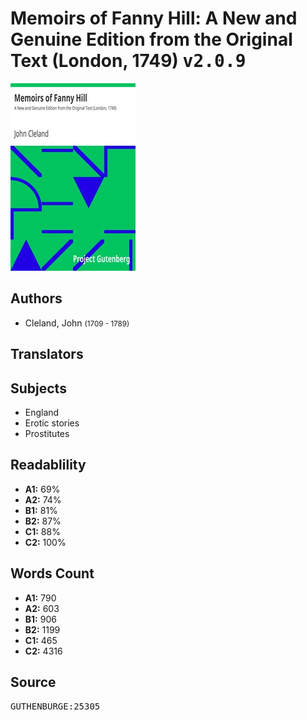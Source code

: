 # Memoirs of Fanny Hill: A New and Genuine Edition from the Original Text (London, 1749) <kbd>v2.0.9</kbd>

![](./cover.medium.jpg "")

## Authors


 - Cleland, John <small>(1709 - 1789)</small>

## Translators



## Subjects


 - England
 - Erotic stories
 - Prostitutes

## Readablility


 - **A1:** 69%
 - **A2:** 74%
 - **B1:** 81%
 - **B2:** 87%
 - **C1:** 88%
 - **C2:** 100%

## Words Count


 - **A1:** 790
 - **A2:** 603
 - **B1:** 906
 - **B2:** 1199
 - **C1:** 465
 - **C2:** 4316

## Source


<kbd>GUTHENBURGE:25305</kbd>
